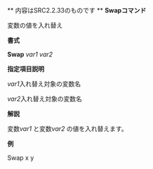 ** 内容はSRC2.2.33のものです **
**Swapコマンド**

変数の値を入れ替え

**書式**

**Swap** *var1 var2*

**指定項目説明**

*var1*入れ替え対象の変数名

*var2*入れ替え対象の変数名

**解説**

変数*var1* と変数*var2* の値を入れ替えます。

**例**

Swap x y
